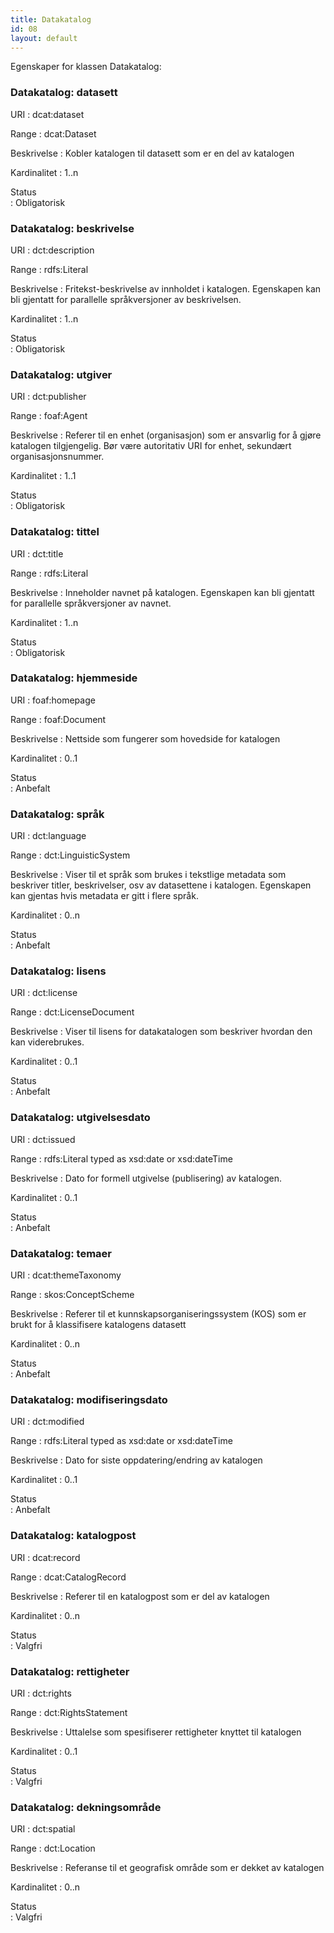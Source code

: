 ```yaml
---
title: Datakatalog
id: 08
layout: default
---
```


Egenskaper for klassen Datakatalog:

### Datakatalog: datasett
URI
: dcat:dataset

Range
: dcat:Dataset

Beskrivelse
: Kobler katalogen til datasett som er en del av katalogen

Kardinalitet
: 1..n

Status	
:  Obligatorisk 
    
### Datakatalog: beskrivelse
URI
: dct:description

Range
: rdfs:Literal

Beskrivelse
: Fritekst-beskrivelse av innholdet i katalogen. Egenskapen kan bli gjentatt for parallelle språkversjoner av beskrivelsen.

Kardinalitet
: 1..n

Status	
: Obligatorisk
 
### Datakatalog: utgiver
URI
: dct:publisher

Range
: foaf:Agent

Beskrivelse
: Referer til en enhet (organisasjon) som er ansvarlig for å gjøre katalogen tilgjengelig. Bør være autoritativ URI for enhet, sekundært organisasjonsnummer.

Kardinalitet
: 1..1

Status	
: Obligatorisk

### Datakatalog: tittel
URI
: dct:title

Range
: rdfs:Literal

Beskrivelse
: Inneholder navnet på katalogen. Egenskapen kan bli gjentatt for parallelle språkversjoner av navnet.

Kardinalitet
: 1..n

Status	
: Obligatorisk  

### Datakatalog: hjemmeside

URI
: foaf:homepage

Range
: foaf:Document

Beskrivelse
: Nettside som fungerer som hovedside for katalogen

Kardinalitet
: 0..1

Status	
: Anbefalt

### Datakatalog: språk 
URI
: dct:language

Range
: dct:LinguisticSystem

Beskrivelse
: Viser til et språk som brukes i tekstlige metadata som beskriver titler, beskrivelser, osv av datasettene i katalogen. Egenskapen kan gjentas hvis metadata er gitt i flere språk.

Kardinalitet
: 0..n

Status	
: Anbefalt

### Datakatalog: lisens
URI
: dct:license

Range
: dct:LicenseDocument

Beskrivelse
: Viser til lisens for datakatalogen som beskriver hvordan den kan viderebrukes.

Kardinalitet
: 0..1

Status	
: Anbefalt

### Datakatalog: utgivelsesdato
URI
: dct:issued

Range
: rdfs:Literal typed as xsd:date or xsd:dateTime

Beskrivelse
: Dato for formell utgivelse (publisering) av katalogen.

Kardinalitet
: 0..1

Status	
: Anbefalt

### Datakatalog: temaer
URI
: dcat:themeTaxonomy

Range
: skos:ConceptScheme

Beskrivelse
: Referer til et kunnskapsorganiseringssystem (KOS) som er brukt for å klassifisere katalogens datasett

Kardinalitet
: 0..n

Status	
: Anbefalt   
	
### Datakatalog: modifiseringsdato

URI
: dct:modified

Range
: rdfs:Literal typed as xsd:date or xsd:dateTime

Beskrivelse
: Dato for siste oppdatering/endring av katalogen

Kardinalitet
: 0..1

Status	
: Anbefalt

### Datakatalog: katalogpost
URI
: dcat:record

Range
: dcat:CatalogRecord

Beskrivelse
: Referer til en katalogpost som er del av katalogen

Kardinalitet
: 0..n

Status	
: Valgfri

### Datakatalog: rettigheter
URI
: dct:rights

Range
: dct:RightsStatement

Beskrivelse
: Uttalelse som spesifiserer rettigheter knyttet til katalogen

Kardinalitet
: 0..1

Status	
: Valgfri

### Datakatalog: dekningsområde
URI
: dct:spatial

Range
: dct:Location

Beskrivelse
: Referanse til et geografisk område som er dekket av katalogen

Kardinalitet
: 0..n

Status	
: Valgfri
